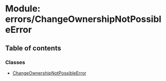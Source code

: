 # Module: errors/ChangeOwnershipNotPossibleError

## Table of contents

### Classes

- [ChangeOwnershipNotPossibleError](../classes/errors_ChangeOwnershipNotPossibleError.ChangeOwnershipNotPossibleError.md)
